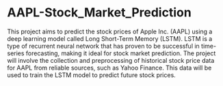 # AAPL-Stock_Market_Prediction

This project aims to predict the stock prices of Apple Inc. (AAPL) using a deep learning model called Long Short-Term Memory (LSTM). LSTM is a type of recurrent neural network that has proven to be successful in time-series forecasting, making it ideal for stock market prediction.
The project will involve the collection and preprocessing of historical stock price data for AAPL from reliable sources, such as Yahoo Finance. This data will be used to train the LSTM model to predict future stock prices.
